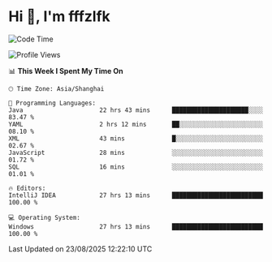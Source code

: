 # Hi 👋, I'm fffzlfk

<!--START_SECTION:waka-->
![Code Time](http://img.shields.io/badge/Code%20Time-1%2C349%20hrs%2026%20mins-blue)

![Profile Views](http://img.shields.io/badge/Profile%20Views-0-blue)

📊 **This Week I Spent My Time On** 

```text
🕑︎ Time Zone: Asia/Shanghai

💬 Programming Languages: 
Java                     22 hrs 43 mins      █████████████████████░░░░   83.47 % 
YAML                     2 hrs 12 mins       ██░░░░░░░░░░░░░░░░░░░░░░░   08.10 % 
XML                      43 mins             █░░░░░░░░░░░░░░░░░░░░░░░░   02.67 % 
JavaScript               28 mins             ░░░░░░░░░░░░░░░░░░░░░░░░░   01.72 % 
SQL                      16 mins             ░░░░░░░░░░░░░░░░░░░░░░░░░   01.01 % 

🔥 Editors: 
IntelliJ IDEA            27 hrs 13 mins      █████████████████████████   100.00 % 

💻 Operating System: 
Windows                  27 hrs 13 mins      █████████████████████████   100.00 % 
```


 Last Updated on 23/08/2025 12:22:10 UTC
<!--END_SECTION:waka-->
